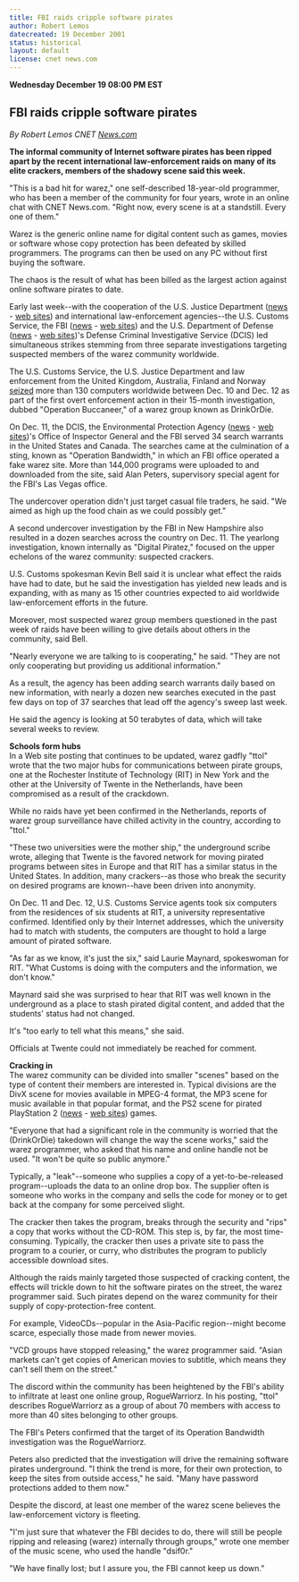 ```yaml
---
title: FBI raids cripple software pirates
author: Robert Lemos
datecreated: 19 December 2001
status: historical
layout: default
license: cnet news.com
---
```

**Wednesday December 19 08:00 PM EST**

## FBI raids cripple software pirates

*By Robert Lemos CNET
[News.com](http://News.com)*

**The informal community of Internet software pirates has been ripped
apart by the recent international law-enforcement raids on many of its
elite crackers, members of the shadowy scene said this week.**

"This is a bad hit for warez," one self-described 18-year-old
programmer, who has been a member of the community for four years, wrote
in an online chat with CNET News.com. "Right now, every scene is at a
standstill. Every one of them."

Warez is the generic online name for digital content such as games,
movies or software whose copy protection has been defeated by skilled
programmers. The programs can then be used on any PC without first
buying the software.

The chaos is the result of what has been billed as the largest action
against online software pirates to date.

Early last week--with the cooperation of the U.S. Justice Department
([news](http://rd.yahoo.com/DailyNews/manual/*http://search.news.yahoo.com/search/news?p=%22Justice%20Department%22&c=&n=20&yn=c&c=news&cs=nw) - [web sites](http://rd.yahoo.com/DailyNews/manual/*http://dir.yahoo.com/Government/U_S__Government/Executive_Branch/Departments_and_Agencies/Department_of_Justice__DOJ_/))
and international law-enforcement agencies--the U.S. Customs Service,
the FBI
([news](http://rd.yahoo.com/DailyNews/manual/*http://search.news.yahoo.com/search/news?p=%22FBI%22&c=&n=20&yn=c&c=news&cs=nw) - [web sites](http://rd.yahoo.com/DailyNews/manual/*http://dir.yahoo.com/Government/U_S__Government/Executive_Branch/Departments_and_Agencies/Department_of_Justice__DOJ_/Federal_Bureau_of_Investigation__FBI_/))
and the U.S. Department of Defense
([news](http://rd.yahoo.com/DailyNews/manual/*http://search.news.yahoo.com/search/news?p=%22Department%20of%20Defense%22&c=&n=20&yn=c&c=news&cs=nw) - [web sites](http://rd.yahoo.com/DailyNews/manual/*http://dir.yahoo.com/Government/U_S__Government/Executive_Branch/Departments_and_Agencies/Department_of_Defense__DOD_/))'s
Defense Criminal Investigative Service (DCIS) led simultaneous strikes
stemming from three separate investigations targeting suspected members
of the warez community worldwide.

The U.S. Customs Service, the U.S. Justice Department and law
enforcement from the United Kingdom, Australia, Finland and Norway
[seized](http://rd.yahoo.com/Dailynews/cn/inlinks/*http://www.cnet.com/news/0-1005-200-8145809.html)
more than 130 computers worldwide between Dec. 10 and Dec. 12 as part of
the first overt enforcement action in their 15-month investigation,
dubbed "Operation Buccaneer," of a warez group known as DrinkOrDie.

On Dec. 11, the DCIS, the Environmental Protection Agency
([news](http://rd.yahoo.com/DailyNews/manual/*http://search.news.yahoo.com/search/news?p=%22Environmental%20Protection%20Agency%22&c=&n=20&yn=c&c=news&cs=nw) - [web sites](http://rd.yahoo.com/DailyNews/manual/*http://search.yahoo.com/bin/search?p=Environmental%20Protection%20Agency&cs=nw))'s
Office of Inspector General and the FBI served 34 search warrants in the
United States and Canada. The searches came at the culmination of a
sting, known as "Operation Bandwidth," in which an FBI office operated a
fake warez site. More than 144,000 programs were uploaded to and
downloaded from the site, said Alan Peters, supervisory special agent
for the FBI's Las Vegas office.

The undercover operation didn't just target casual file traders, he
said. "We aimed as high up the food chain as we could possibly get."

A second undercover investigation by the FBI in New Hampshire also
resulted in a dozen searches across the country on Dec. 11. The yearlong
investigation, known internally as "Digital Piratez," focused on the
upper echelons of the warez community: suspected crackers.

U.S. Customs spokesman Kevin Bell said it is unclear what effect the
raids have had to date, but he said the investigation has yielded new
leads and is expanding, with as many as 15 other countries expected to
aid worldwide law-enforcement efforts in the future.

Moreover, most suspected warez group members questioned in the past week
of raids have been willing to give details about others in the
community, said Bell.

"Nearly everyone we are talking to is cooperating," he said. "They are
not only cooperating but providing us additional information."

As a result, the agency has been adding search warrants daily based on
new information, with nearly a dozen new searches executed in the past
few days on top of 37 searches that lead off the agency's sweep last
week.

He said the agency is looking at 50 terabytes of data, which will take
several weeks to review.

**Schools form hubs**  
In a Web site posting that continues to be updated, warez gadfly "ttol"
wrote that the two major hubs for communications between pirate groups,
one at the Rochester Institute of Technology (RIT) in New York and the
other at the University of Twente in the Netherlands, have been
compromised as a result of the crackdown.

While no raids have yet been confirmed in the Netherlands, reports of
warez group surveillance have chilled activity in the country, according
to "ttol."

"These two universities were the mother ship," the underground scribe
wrote, alleging that Twente is the favored network for moving pirated
programs between sites in Europe and that RIT has a similar status in
the United States. In addition, many crackers--as those who break the
security on desired programs are known--have been driven into anonymity.

On Dec. 11 and Dec. 12, U.S. Customs Service agents took six computers
from the residences of six students at RIT, a university representative
confirmed. Identified only by their Internet addresses, which the
university had to match with students, the computers are thought to hold
a large amount of pirated software.

"As far as we know, it's just the six," said Laurie Maynard, spokeswoman
for RIT. "What Customs is doing with the computers and the information,
we don't know."

Maynard said she was surprised to hear that RIT was well known in the
underground as a place to stash pirated digital content, and added that
the students' status had not changed.

It's "too early to tell what this means," she said.

Officials at Twente could not immediately be reached for comment.

**Cracking in**  
The warez community can be divided into smaller "scenes" based on the
type of content their members are interested in. Typical divisions are
the DivX scene for movies available in MPEG-4 format, the MP3 scene for
music available in that popular format, and the PS2 scene for pirated
PlayStation 2
([news](http://rd.yahoo.com/DailyNews/manual/*http://search.news.yahoo.com/search/news?p=%22PlayStation%202%22&c=&n=20&yn=c&c=news&cs=nw) - [web sites](http://rd.yahoo.com/DailyNews/manual/*http://search.yahoo.com/bin/search?p=PlayStation%202&cs=nw))
games.

"Everyone that had a significant role in the community is worried that
the (DrinkOrDie) takedown will change the way the scene works," said the
warez programmer, who asked that his name and online handle not be used.
"It won't be quite so public anymore."

Typically, a "leak"--someone who supplies a copy of a yet-to-be-released
program--uploads the data to an online drop box. The supplier often is
someone who works in the company and sells the code for money or to get
back at the company for some perceived slight.

The cracker then takes the program, breaks through the security and
"rips" a copy that works without the CD-ROM. This step is, by far, the
most time-consuming. Typically, the cracker then uses a private site to
pass the program to a courier, or curry, who distributes the program to
publicly accessible download sites.

Although the raids mainly targeted those suspected of cracking content,
the effects will trickle down to hit the software pirates on the street,
the warez programmer said. Such pirates depend on the warez community
for their supply of copy-protection-free content.

For example, VideoCDs--popular in the Asia-Pacific region--might become
scarce, especially those made from newer movies.

"VCD groups have stopped releasing," the warez programmer said. "Asian
markets can't get copies of American movies to subtitle, which means
they can't sell them on the street."

The discord within the community has been heightened by the FBI's
ability to infiltrate at least one online group, RogueWarriorz. In his
posting, "ttol" describes RogueWarriorz as a group of about 70 members
with access to more than 40 sites belonging to other groups.

The FBI's Peters confirmed that the target of its Operation Bandwidth
investigation was the RogueWarriorz.

Peters also predicted that the investigation will drive the remaining
software pirates underground. "I think the trend is more, for their own
protection, to keep the sites from outside access," he said. "Many have
password protections added to them now."

Despite the discord, at least one member of the warez scene believes the
law-enforcement victory is fleeting.

"I'm just sure that whatever the FBI decides to do, there will still be
people ripping and releasing (warez) internally through groups," wrote
one member of the music scene, who used the handle "dsif0r."

"We have finally lost; but I assure you, the FBI cannot keep us down."


